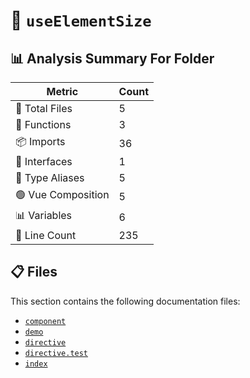 # 📁 `useElementSize`

## 📊 Analysis Summary For Folder

| Metric | Count |
|--------|-------|
| 📁 Total Files | 5 |
| 🔧 Functions | 3 |
| 📦 Imports | 36 |
| 📐 Interfaces | 1 |
| 📑 Type Aliases | 5 |
| 🟢 Vue Composition | 5 |
| 📊 Variables | 6 |
| 🔢 Line Count | 235 |


## 📋 Files

This section contains the following documentation files:

- [`component`](./component.md)
- [`demo`](./demo.md)
- [`directive`](./directive.md)
- [`directive.test`](./directive.test.md)
- [`index`](./index.md)